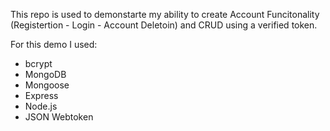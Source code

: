 This repo is used to demonstarte my ability to create Account Funcitonality (Registertion - Login - Account Deletoin) and CRUD using a verified token. 

For this demo I used:
- bcrypt
- MongoDB
- Mongoose
- Express
- Node.js
- JSON Webtoken
